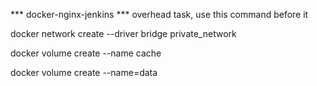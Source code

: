 *** docker-nginx-jenkins ***
overhead task, use this command before it


docker network create --driver bridge private_network

docker volume create --name cache

docker volume create --name=data
